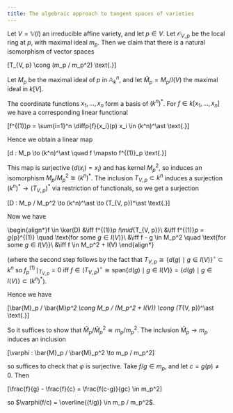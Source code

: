 ```yaml
---
title: The algebraic approach to tangent spaces of varieties
---
```

Let $V = \mathbb{V}(I)$ an irreducible affine variety, and let $p \in V$. Let $\mathcal{O}_{V, p}$ be the local ring at $p$, with maximal ideal $m_p$. Then we claim that there is a natural isomorphism of vector spaces

\[T_{V, p} \cong (m_p / m_p^2) \text{.}\]

Let $M_p$ be the maximal ideal of $p$ in $\mathbb{A}^n_k$, and let $\bar{M}_p = M_p / I(V)$ the maximal ideal in $k[V]$.

The coordinate functions $x_1, \dotsc, x_n$ form a basis of $(k^n)^\ast$. For $f \in k[x_1, \dotsc, x_n]$ we have a corresponding linear functional

\[f^{(1)}_p = \sum_{i=1}^n \diffp{f}{x_i}(p) x_i \in (k^n)^\ast \text{.}\]

Hence we obtain a linear map

\[d : M_p \to (k^n)^\ast \quad f \mapsto f^{(1)}_p \text{.}\]

This map is surjective ($d(x_i) = x_i$) and has kernel $M_p^2$, so induces an isomorphism $M_p / M_p^2 \cong (k^n)^\ast$. The inclusion $T_{V, p} \subset k^n$ induces a surjection $(k^n)^\ast \to (T_{V, p})^\ast$ via restriction of functionals, so we get a surjection

\[D : M_p / M_p^2 \to (k^n)^\ast \to (T_{V, p})^\ast \text{.}\]

Now we have

\begin{align*}f \in \ker(D) &\iff f^{(1)}_p \!\mid_{T_{V, p}}\\
&\iff f^{(1)}_p = g_{p}^{(1)} \quad \text{for some $g \in I(V)$}\\
&\iff f - g \in M_p^2  \quad \text{for some $g \in I(V)$}\\
&\iff f \in M_p^2 + I(V)
\end{align*}

(where the second step follows by the fact that $T_{V, p} \cong \{d(g) \mid g \in I(V)\}^\circ \subset k^n$ so $f^{(1)}_p \!\mid_{T_{V, p}} = 0$ iff $f \in (T_{V, p})^\circ \cong \text{span}\{d(g) \mid g \in I(V)\} = \{d(g) \mid g \in I(V)\} \subset (k^n)^\ast$).

Hence we have

\[\bar{M}_p / \bar{M}_p^2 \cong M_p / (M_p^2 + I(V)) \cong (T_{V, p})^\ast \text{.}\]

So it suffices to show that $\bar{M}_p / \bar{M}_p^2 \cong m_p / m_p^2$. The inclusion $\bar{M}_p \to m_p$ induces an inclusion

\[\varphi : \bar{M}_p / \bar{M}_p^2 \to m_p / m_p^2\]

so suffices to check that $\varphi$ is surjective. Take $f/g \in m_p$, and let $c = g(p) \ne 0$. Then

\[\frac{f}{g} - \frac{f}{c} = \frac{f(c-g)}{gc} \in m_p^2\]

so $\varphi(f/c) = \overline{(f/g)} \in m_p / m_p^2$.

